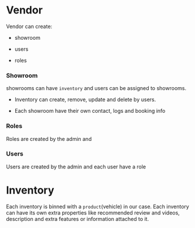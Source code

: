# Vendor

Vendor can create:

- showroom

- users

- roles

### Showroom

showrooms can have `inventory` and users can be assigned to showrooms.

- Inventory can create, remove, update and delete by users.

- Each showroom have their own contact, logs and booking info 

### Roles

Roles are created by the admin and 

### Users

Users are created by the admin and each user have a role



# Inventory

Each inventory is binned with a `product`(vehicle) in our case. Each inventory can have its own extra properties like recommended review and videos, description and extra features or information attached to it.



 


